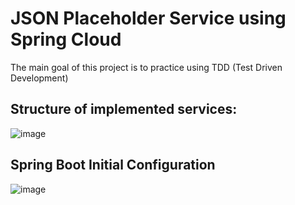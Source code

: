 # JSON Placeholder Service using Spring Cloud
The main goal of this project is to practice using TDD (Test Driven Development)

## Structure of implemented services:
![image](https://github.com/AhmedElagami/TDD_Spring_Practice/assets/60805070/d636d263-1e1d-4908-895f-b4656c2c71fa)

## Spring Boot Initial Configuration

![image](https://github.com/AhmedElagami/TDD_Spring_Practice/assets/60805070/060e582f-be97-4940-8e61-c0874270bb63)
